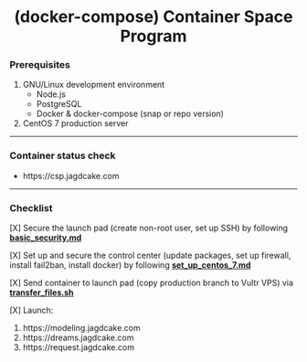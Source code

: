 # <h1 align="center"><span>(docker-compose) </span>Container Space Program</h1>

### Prerequisites

1. GNU/Linux development environment
    + Node.js
    + PostgreSQL
    + Docker & docker-compose (snap or repo version)
3. CentOS 7 production server
---
### Container status check
<ul>
    <li>https://csp.jagdcake.com</li>
</ul>

---
### Checklist

<p>[X]<span> Secure the launch pad (create non-root user, set up SSH) by following <strong><a href="./basic_security.md">basic_security.md</a></strong></span></p>

<p>[X]<span> Set up and secure the control center (update packages, set up firewall, install fail2ban, install docker) by following <strong><a href="./set_up_centos_7.md">set_up_centos_7.md</a></strong></span></p>

<p>[X]<span> Send container to launch pad (copy production branch to Vultr VPS) via <strong><a href="./transfer_files.sh">transfer_files.sh</a></strong></span></p>

<p>[X]<span> Launch:</span></p>
    <ol>
    <li>https://modeling.jagdcake.com</li>
    <li>https://dreams.jagdcake.com</li>
    <li>https://request.jagdcake.com</li>
    </ol>




